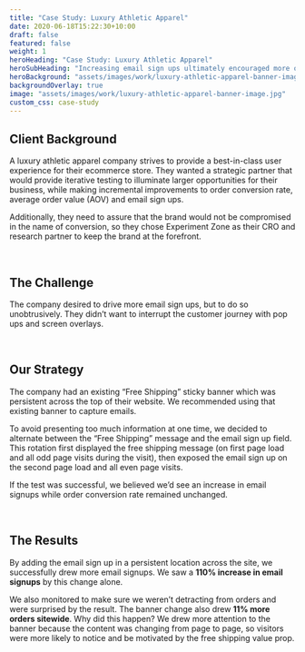 ```yaml
---
title: "Case Study: Luxury Athletic Apparel"
date: 2020-06-18T15:22:30+10:00
draft: false
featured: false
weight: 1
heroHeading: "Case Study: Luxury Athletic Apparel"
heroSubHeading: "Increasing email sign ups ultimately encouraged more orders"
heroBackground: "assets/images/work/luxury-athletic-apparel-banner-image.jpg"
backgroundOverlay: true
image: "assets/images/work/luxury-athletic-apparel-banner-image.jpg"
custom_css: case-study
---
```


## Client Background

A luxury athletic apparel company strives to provide a best-in-class user experience for their ecommerce store. They wanted a strategic partner that would provide iterative testing to illuminate larger opportunities for their business, while making incremental improvements to order conversion rate, average order value (AOV) and email sign ups.

Additionally, they need to assure that the brand would not be compromised in the name of conversion, so they chose Experiment Zone as their CRO and research partner to keep the brand at the forefront.

<br>

## The Challenge

The company desired to drive more email sign ups, but to do so unobtrusively. They didn’t want to interrupt the customer journey with pop ups and screen overlays.

<br>

## Our Strategy

The company had an existing “Free Shipping” sticky banner which was persistent across the top of their website. We recommended using that existing banner to capture emails.

To avoid presenting too much information at one time, we decided to alternate between the “Free Shipping” message and the email sign up field. This rotation first displayed the free shipping message (on first page load and all odd page visits during the visit), then exposed the email sign up on the second page load and all even page visits.

If the test was successful, we believed we’d see an increase in email signups while order conversion rate remained unchanged.

<br>

## The Results

By adding the email sign up in a persistent location across the site, we successfully drew more email signups. We saw a **110% increase in email signups** by this change alone.

We also monitored to make sure we weren’t detracting from orders and were surprised by the result. The banner change also drew **11% more orders sitewide**. Why did this happen? We drew more attention to the banner because the content was changing from page to page, so visitors were more likely to notice and be motivated by the free shipping value prop.
